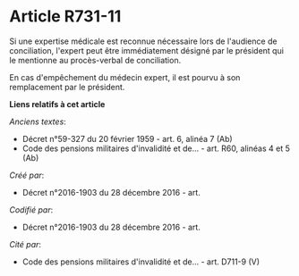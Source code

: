 # Article R731-11

Si une expertise médicale est reconnue nécessaire lors de l'audience de conciliation, l'expert peut être immédiatement
désigné par le président qui le mentionne au procès-verbal de conciliation.

En cas d'empêchement du médecin expert, il est pourvu à son remplacement par le président.

**Liens relatifs à cet article**

_Anciens textes_:

  - Décret n°59-327 du 20 février 1959 - art. 6, alinéa 7 (Ab)
  - Code des pensions militaires d'invalidité et de... - art. R60, alinéas 4 et 5 (Ab)

_Créé par_:

  - Décret n°2016-1903 du 28 décembre 2016 - art.

_Codifié par_:

  - Décret n°2016-1903 du 28 décembre 2016 - art.

_Cité par_:

  - Code des pensions militaires d'invalidité et de... - art. D711-9 (V)
